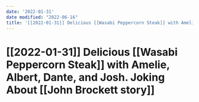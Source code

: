 ```yaml
---
date: '2022-01-31'
date modified: "2022-06-16"
title: '[[2022-01-31]] Delicious [[Wasabi Peppercorn Steak]] with Amelie, Albert, Dante, and Josh. Joking About [[John Brockett story]]'
---
```


# [[2022-01-31]] Delicious [[Wasabi Peppercorn Steak]] with Amelie, Albert, Dante, and Josh. Joking About [[John Brockett story]]
